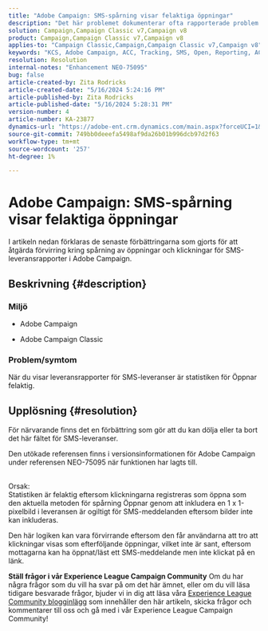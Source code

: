 ```yaml
---
title: "Adobe Campaign: SMS-spårning visar felaktiga öppningar"
description: "Det här problemet dokumenterar ofta rapporterade problem med SMS-leveransspårning, särskilt felaktiga öppningar i leveransrapporter."
solution: Campaign,Campaign Classic v7,Campaign v8
product: Campaign,Campaign Classic v7,Campaign v8
applies-to: "Campaign Classic,Campaign,Campaign Classic v7,Campaign v8"
keywords: "KCS, Adobe Campaign, ACC, Tracking, SMS, Open, Reporting, AC, Adobe Campaign Classic, FAQ"
resolution: Resolution
internal-notes: "Enhancement NEO-75095"
bug: false
article-created-by: Zita Rodricks
article-created-date: "5/16/2024 5:24:16 PM"
article-published-by: Zita Rodricks
article-published-date: "5/16/2024 5:28:31 PM"
version-number: 4
article-number: KA-23877
dynamics-url: "https://adobe-ent.crm.dynamics.com/main.aspx?forceUCI=1&pagetype=entityrecord&etn=knowledgearticle&id=5c43a51c-a913-ef11-9f89-6045bd0298d4"
source-git-commit: 749bb0deeefa5498af9da26b01b996dcb97d2f63
workflow-type: tm+mt
source-wordcount: '257'
ht-degree: 1%

---
```


# Adobe Campaign: SMS-spårning visar felaktiga öppningar


I artikeln nedan förklaras de senaste förbättringarna som gjorts för att åtgärda förvirring kring spårning av öppningar och klickningar för SMS-leveransrapporter i Adobe Campaign.

## Beskrivning {#description}


### Miljö

- Adobe Campaign


- Adobe Campaign Classic




### Problem/symtom

När du visar leveransrapporter för SMS-leveranser är statistiken för Öppnar felaktig.


## Upplösning {#resolution}


För närvarande finns det en förbättring som gör att du kan dölja eller ta bort det här fältet för SMS-leveranser.

Den utökade referensen finns i versionsinformationen för Adobe Campaign under referensen NEO-75095 när funktionen har lagts till.


<br>Orsak:<br>
Statistiken är felaktig eftersom klickningarna registreras som öppna som den aktuella metoden för spårning Öppnar genom att inkludera en 1 x 1-pixelbild i leveransen är ogiltigt för SMS-meddelanden eftersom bilder inte kan inkluderas.

Den här logiken kan vara förvirrande eftersom den får användarna att tro att klickningar visas som efterföljande öppningar, vilket inte är sant, eftersom mottagarna kan ha öppnat/läst ett SMS-meddelande men inte klickat på en länk.




<b>Ställ frågor i vår Experience League Campaign Community</b>
Om du har några frågor som du vill ha svar på om det här ämnet, eller om du vill läsa tidigare besvarade frågor, bjuder vi in dig att läsa våra [Experience League Community blogginlägg](https://experienceleaguecommunities.adobe.com/t5/adobe-campaign-classic-blogs/introducing-top-kcs-articles-curated-for-your-troubleshooting/bc-p/672426#M132 "Följ länk") som innehåller den här artikeln, skicka frågor och kommentarer till oss och gå med i vår Experience League Campaign Community!
